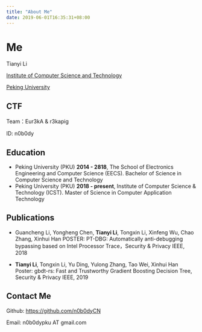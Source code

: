```yaml
---
title: "About Me"
date: 2019-06-01T16:35:31+08:00
---
```


# Me

Tianyi Li

[Institute of Computer Science and Technology](http://www.icst.pku.edu.cn/)

[Peking University](https://www.pku.edu.cn/)

## CTF

Team：Eur3kA & r3kapig

ID: n0b0dy

## Education

* Peking University (PKU)
  __2014 - 2818__, The School of Electronics Engineering and Computer Science (EECS).
  Bachelor of Science in Computer Science and Technology
* Peking University (PKU)
  __2018 - present__, Institute of Computer Science & Technology (ICST).
  Master of Science in Computer Application Technology

## Publications

* Guancheng Li, Yongheng Chen, **Tianyi Li**, Tongxin Li, Xinfeng Wu, Chao Zhang, Xinhui Han POSTER: PT-DBG: Automatically anti-debugging bypassing based on Intel Processor Trace，Security & Privacy IEEE, 2018

* **Tianyi Li**, Tongxin Li, Yu Ding, Yulong Zhang, Tao Wei, Xinhui Han Poster: gbdt-rs: Fast and Trustworthy Gradient Boosting Decision Tree, Security & Privacy IEEE, 2019

## Contact Me

Github: <https://github.com/n0b0dyCN>

Email: n0b0dypku AT gmail.com